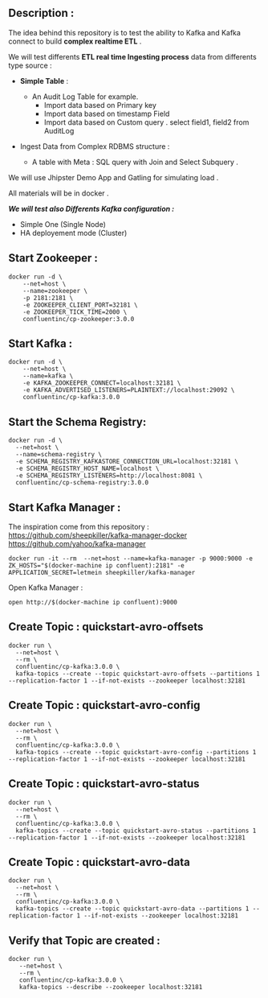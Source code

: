 ## Description : 

The idea behind this repository is to test the ability to Kafka and Kafka connect to build **complex realtime ETL** .

We will test differents **ETL real time Ingesting process** data from differents type source :
 
* **Simple Table** : 
    * An Audit Log Table for example. 
        * Import data based on Primary key 
        * Import data based on timestamp Field
        * Import data based on Custom query . select field1, field2 from AuditLog 

* Ingest Data from Complex RDBMS structure : 
    * A table with Meta : SQL query with Join and Select Subquery .
     
We will use Jhipster Demo App and Gatling for simulating load . 
 
All materials will be in docker . 

**_We will test also Differents Kafka configuration :_**

* Simple One (Single Node)
* HA deployement mode (Cluster)


## Start Zookeeper : 

```
docker run -d \
    --net=host \
    --name=zookeeper \
    -p 2181:2181 \
    -e ZOOKEEPER_CLIENT_PORT=32181 \
    -e ZOOKEEPER_TICK_TIME=2000 \
    confluentinc/cp-zookeeper:3.0.0
```

## Start Kafka : 
```
docker run -d \
    --net=host \
    --name=kafka \
    -e KAFKA_ZOOKEEPER_CONNECT=localhost:32181 \
    -e KAFKA_ADVERTISED_LISTENERS=PLAINTEXT://localhost:29092 \
    confluentinc/cp-kafka:3.0.0
```

## Start the Schema Registry:

```
docker run -d \
  --net=host \
  --name=schema-registry \
  -e SCHEMA_REGISTRY_KAFKASTORE_CONNECTION_URL=localhost:32181 \
  -e SCHEMA_REGISTRY_HOST_NAME=localhost \
  -e SCHEMA_REGISTRY_LISTENERS=http://localhost:8081 \
  confluentinc/cp-schema-registry:3.0.0
```

## Start Kafka Manager : 

The inspiration come from this repository : 
https://github.com/sheepkiller/kafka-manager-docker
https://github.com/yahoo/kafka-manager

```
docker run -it --rm  --net=host --name=kafka-manager -p 9000:9000 -e ZK_HOSTS="$(docker-machine ip confluent):2181" -e APPLICATION_SECRET=letmein sheepkiller/kafka-manager
```

Open Kafka Manager : 

```
open http://$(docker-machine ip confluent):9000
```

## Create Topic : quickstart-avro-offsets

```
docker run \
  --net=host \
  --rm \
  confluentinc/cp-kafka:3.0.0 \
  kafka-topics --create --topic quickstart-avro-offsets --partitions 1 --replication-factor 1 --if-not-exists --zookeeper localhost:32181
```

## Create Topic : quickstart-avro-config 
```
docker run \
  --net=host \
  --rm \
  confluentinc/cp-kafka:3.0.0 \
  kafka-topics --create --topic quickstart-avro-config --partitions 1 --replication-factor 1 --if-not-exists --zookeeper localhost:32181
```

## Create Topic : quickstart-avro-status 
```
docker run \
  --net=host \
  --rm \
  confluentinc/cp-kafka:3.0.0 \
  kafka-topics --create --topic quickstart-avro-status --partitions 1 --replication-factor 1 --if-not-exists --zookeeper localhost:32181
```

## Create Topic : quickstart-avro-data
```
docker run \
  --net=host \
  --rm \
  confluentinc/cp-kafka:3.0.0 \
  kafka-topics --create --topic quickstart-avro-data --partitions 1 --replication-factor 1 --if-not-exists --zookeeper localhost:32181
```

## Verify that Topic are created : 
```
docker run \
   --net=host \
   --rm \
   confluentinc/cp-kafka:3.0.0 \
   kafka-topics --describe --zookeeper localhost:32181
```